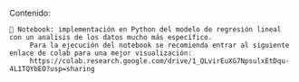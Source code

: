 
Contenido: 

    📂​ Notebook: implementación en Python del modelo de regresión lineal con un analisis de los datos mucho más específico.
         Para la ejecución del notebook se recomienda entrar al siguiente enlace de colab para una mejor visualización:
         https://colab.research.google.com/drive/1_QLvirEuXG7NpsulxEtDqu-4L1TQYbEO?usp=sharing
        
      
